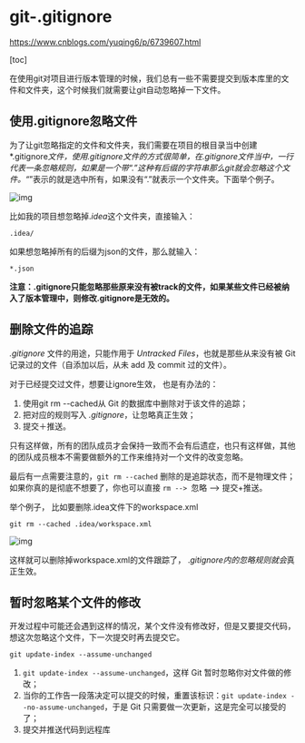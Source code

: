 # git-.gitignore

https://www.cnblogs.com/yuqing6/p/6739607.html

[toc]

在使用git对项目进行版本管理的时候，我们总有一些不需要提交到版本库里的文件和文件夹，这个时候我们就需要让git自动忽略掉一下文件。

## **使用.gitignore忽略文件**

为了让git忽略指定的文件和文件夹，我们需要在项目的根目录当中创建*.gitignore*文件，使用.gitignore文件的方式很简单，在.gitignore文件当中，一行代表一条忽略规则，如果是一个带“.”这种有后缀的字符串那么git就会忽略这个文件。“*”表示的就是选中所有，如果没有“.”就表示一个文件夹。下面举个例子。

![img](https://images2015.cnblogs.com/blog/1055753/201704/1055753-20170420160942102-1144976135.png)

比如我的项目想忽略掉.*idea*这个文件夹，直接输入：

```
.idea/
```

如果想忽略掉所有的后缀为json的文件，那么就输入：

```
*.json
```

**注意：.gitignore只能忽略那些原来没有被track的文件，如果某些文件已经被纳入了版本管理中，则修改.gitignore是无效的。**

 

## **删除文件的追踪**

 *.gitignore* 文件的用途，只能作用于 *Untracked Files*，也就是那些从来没有被 Git 记录过的文件（自添加以后，从未 add 及 commit 过的文件）。

对于已经提交过文件，想要让ignore生效， 也是有办法的：

1. 使用git rm --cached从 Git 的数据库中删除对于该文件的追踪；
2. 把对应的规则写入 *.gitignore*，让忽略真正生效；
3. 提交＋推送。

只有这样做，所有的团队成员才会保持一致而不会有后遗症，也只有这样做，其他的团队成员根本不需要做额外的工作来维持对一个文件的改变忽略。

最后有一点需要注意的，`git rm --cached` 删除的是追踪状态，而不是物理文件；如果你真的是彻底不想要了，你也可以直接 `rm --> `忽略  --> 提交+推送。

举个例子， 比如要删除.idea文件下的workspace.xml

```
git rm --cached .idea/workspace.xml
```

![img](https://images2015.cnblogs.com/blog/1055753/201704/1055753-20170420162730571-474852702.png)

这样就可以删除掉workspace.xml的文件跟踪了， .*gitignore内的忽略规则就会*真正生效。

 

## **暂时忽略某个文件的修改**

开发过程中可能还会遇到这样的情况，某个文件没有修改好，但是又要提交代码， 想这次忽略这个文件，下一次提交时再去提交它。

```
git update-index --assume-unchanged
```

1.  `git update-index --assume-unchanged`，这样 Git 暂时忽略你对文件做的修改；
2. 当你的工作告一段落决定可以提交的时候，重置该标识：`git update-index --no-assume-unchanged`，于是 Git 只需要做一次更新，这是完全可以接受的了；
3. 提交并推送代码到远程库

 